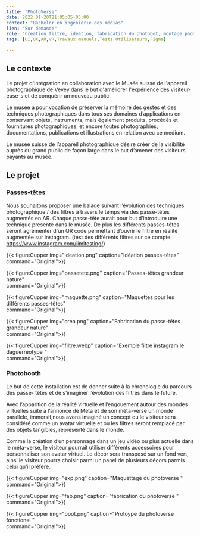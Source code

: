 ```yaml
---
title: "PhotoVerse"
date: 2022 01-20T21:05:05-05:00
context: "Bachelor en ingénierie des médias"
lien: "Sur demande"
role: "Création filtre, idéation, fabrication du photobot, montage photographie, maquettage,"
tags: [UI,UX,AR,VR,Travaux manuels,Tests Utilisateurs,Figma]

---
```


## Le contexte
Le projet d'intégration en collaboration avec le Musée suisse de l'appareil photographique de Vevey dans le but d'améliorer l'expérience des visiteur-euse-s et de conquérir un nouveau public.

Le musée a pour vocation de préserver la mémoire des gestes et des  techniques photographiques dans tous ses domaines d’applications en
conservant objets, instruments, mais également produits, procédés et fournitures photographiques, et encore toutes photographies,
documentations, publications et illustrations en relation avec ce medium.

Le musée suisse de l’appareil photographique désire créer de la visibilité auprès du grand public de façon large dans le but d’amener des visiteurs payants au musée.

## Le projet

### Passes-têtes
Nous souhaitons proposer une balade
suivant l’évolution des techniques
photographique / des filtres à travers le
temps via des passe-têtes augmentés en AR.
Chaque passe-tête aurait pour but d’introduire une technique présente dans le musée. De plus les différents passes-têtes seront agrémenter d'un QR code permettant d’ouvrir le filtre en réalité augmentée sur instagram. (test des différents filtres sur ce compte https://www.instagram.com/limltesting/)

{{< figureCupper
img="ideation.png" 
caption="Idéation passes-têtes"  
command="Original">}}


{{< figureCupper
img="passetete.png" 
caption="Passes-têtes grandeur nature"  
command="Original">}}

{{< figureCupper
img="maquette.png" 
caption="Maquettes pour les différents passes-têtes"  
command="Original">}}

{{< figureCupper
img="crea.png" 
caption="Fabrication du passe-têtes grandeur nature"  
command="Original">}}

{{< figureCupper
img="filtre.webp" 
caption="Exemple filtre instagram le daguerréotype "  
command="Original">}}



### Photobooth
Le but de cette installation est de donner suite à la chronologie du parcours des passe-
têtes et de s’imaginer l’évolution des filtres dans le future.

Avec l’apparition de la réalité virtuelle et l’engouement autour des mondes virtuelles suite à l’annonce de Meta et de son méta-verse un monde parallèle, immersif,nous avons imaginé un concept ou le visiteur sera considéré comme un avatar virtuelle et ou les filtres seront remplacé par des objets tangibles, représenté dans le monde.

Comme la création d’un personnage dans un jeu vidéo ou plus actuelle dans le méta-verse, le visiteur pourrait utiliser différents accessoires pour personnaliser son avatar virtuel. Le décor sera transposé sur un fond vert, ainsi le visiteur pourra choisir parmi un panel de plusieurs décors parmis celui qu’il préfère.


{{< figureCupper
img="exp.png" 
caption="Maquettage du photoverse "  
command="Original">}}


{{< figureCupper
img="fab.png" 
caption="fabrication du photoverse "  
command="Original">}}


{{< figureCupper
img="boot.png" 
caption="Protoype du photoverse fonctionel "  
command="Original">}}
